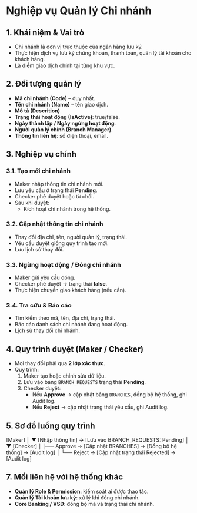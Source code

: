 # Nghiệp vụ Quản lý Chi nhánh

## 1. Khái niệm & Vai trò
- Chi nhánh là đơn vị trực thuộc của ngân hàng lưu ký.
- Thực hiện dịch vụ lưu ký chứng khoán, thanh toán, quản lý tài khoản cho khách hàng.
- Là điểm giao dịch chính tại từng khu vực.

## 2. Đối tượng quản lý
- **Mã chi nhánh (Code)** – duy nhất.
- **Tên chi nhánh (Name)** – tên giao dịch.
- **Mô tả (Descrition)**
- **Trạng thái hoạt động (IsActive)**: true/false.
- **Ngày thành lập / Ngày ngừng hoạt động**.
- **Người quản lý chính (Branch Manager)**.
- **Thông tin liên hệ**: số điện thoại, email.

## 3. Nghiệp vụ chính

### 3.1. Tạo mới chi nhánh
- Maker nhập thông tin chi nhánh mới.
- Lưu yêu cầu ở trạng thái **Pending**.
- Checker phê duyệt hoặc từ chối.
- Sau khi duyệt:
  - Kích hoạt chi nhánh trong hệ thống.

### 3.2. Cập nhật thông tin chi nhánh
- Thay đổi địa chỉ, tên, người quản lý, trạng thái.
- Yêu cầu duyệt giống quy trình tạo mới.
- Lưu lịch sử thay đổi.

### 3.3. Ngừng hoạt động / Đóng chi nhánh
- Maker gửi yêu cầu đóng.
- Checker phê duyệt → trạng thái **false**.
- Thực hiện chuyển giao khách hàng (nếu cần).

### 3.4. Tra cứu & Báo cáo
- Tìm kiếm theo mã, tên, địa chỉ, trạng thái.
- Báo cáo danh sách chi nhánh đang hoạt động.
- Lịch sử thay đổi chi nhánh.

## 4. Quy trình duyệt (Maker / Checker)
- Mọi thay đổi phải qua **2 lớp xác thực**.
- Quy trình:
  1. Maker tạo hoặc chỉnh sửa dữ liệu.
  2. Lưu vào bảng `BRANCH_REQUESTS` trạng thái **Pending**.
  3. Checker duyệt:
     - Nếu **Approve** → cập nhật bảng `BRANCHES`, đồng bộ hệ thống, ghi Audit log.
     - Nếu **Reject** → cập nhật trạng thái yêu cầu, ghi Audit log.

## 5. Sơ đồ luồng quy trình

[Maker]
│
▼
[Nhập thông tin] → [Lưu vào BRANCH_REQUESTS: Pending]
│
▼
[Checker]
│
├── Approve → [Cập nhật BRANCHES] → [Đồng bộ hệ thống] → [Audit log]
│
└── Reject → [Cập nhật trạng thái Rejected] → [Audit log]

## 7. Mối liên hệ với hệ thống khác
- **Quản lý Role & Permission**: kiểm soát ai được thao tác.
- **Quản lý Tài khoản lưu ký**: xử lý khi đóng chi nhánh.
- **Core Banking / VSD**: đồng bộ mã và trạng thái chi nhánh.